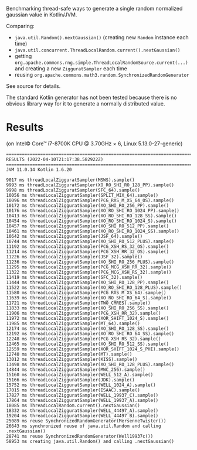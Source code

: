 Benchmarking thread-safe ways to generate a single random normalized gaussian value in Kotlin/JVM.

Comparing:
- `java.util.Random().nextGaussian()` (creating new `Random` instance each time)
- `java.util.concurrent.ThreadLocalRandom.current().nextGaussian()` 
- getting  `org.apache.commons.rng.simple.ThreadLocalRandomSource.current(...)` and creating a new `ZigguratSampler` each time
- reusing `org.apache.commons.math3.random.SynchronizedRandomGenerator`

See source for details.

The standard Kotlin generator has not been tested because there is no obvious library way for it to generate a normally distributed value.

# Results

(on Intel© Core™ i7-8700K CPU @ 3.70GHz × 6, Linux 5.13.0-27-generic)

```text
================================================================================
RESULTS (2022-04-10T21:17:38.582922Z)
================================================================================
JVM 11.0.14 Kotlin 1.6.20

9017 ms threadLocalZigguratSampler(MSWS).sample()
9993 ms threadLocalZigguratSampler(XO_RO_SHI_RO_128_PP).sample()
9998 ms threadLocalZigguratSampler(SFC_64).sample()
10056 ms threadLocalZigguratSampler(SPLIT_MIX_64).sample()
10096 ms threadLocalZigguratSampler(PCG_RXS_M_XS_64_OS).sample()
10172 ms threadLocalZigguratSampler(XO_SHI_RO_256_PP).sample()
10176 ms threadLocalZigguratSampler(XO_RO_SHI_RO_1024_PP).sample()
10413 ms threadLocalZigguratSampler(XO_RO_SHI_RO_128_SS).sample()
10454 ms threadLocalZigguratSampler(XO_RO_SHI_RO_1024_S).sample()
10457 ms threadLocalZigguratSampler(XO_SHI_RO_512_PP).sample()
10461 ms threadLocalZigguratSampler(XO_RO_SHI_RO_1024_SS).sample()
10642 ms threadLocalZigguratSampler(JSF_64).sample()
10744 ms threadLocalZigguratSampler(XO_SHI_RO_512_PLUS).sample()
11192 ms threadLocalZigguratSampler(PCG_XSH_RS_32_OS).sample()
11214 ms threadLocalZigguratSampler(PCG_XSH_RR_32_OS).sample()
11226 ms threadLocalZigguratSampler(JSF_32).sample()
11236 ms threadLocalZigguratSampler(XO_SHI_RO_256_PLUS).sample()
11295 ms threadLocalZigguratSampler(PCG_MCG_XSH_RR_32).sample()
11322 ms threadLocalZigguratSampler(PCG_MCG_XSH_RS_32).sample()
11419 ms threadLocalZigguratSampler(SFC_32).sample()
11444 ms threadLocalZigguratSampler(XO_SHI_RO_128_PP).sample()
11522 ms threadLocalZigguratSampler(XO_RO_SHI_RO_128_PLUS).sample()
11580 ms threadLocalZigguratSampler(PCG_RXS_M_XS_64).sample()
11639 ms threadLocalZigguratSampler(XO_RO_SHI_RO_64_S).sample()
11721 ms threadLocalZigguratSampler(TWO_CMRES).sample()
11833 ms threadLocalZigguratSampler(XO_SHI_RO_256_SS).sample()
11906 ms threadLocalZigguratSampler(PCG_XSH_RR_32).sample()
11972 ms threadLocalZigguratSampler(XOR_SHIFT_1024_S).sample()
11985 ms threadLocalZigguratSampler(MT_64).sample()
12174 ms threadLocalZigguratSampler(XO_SHI_RO_128_SS).sample()
12192 ms threadLocalZigguratSampler(XO_RO_SHI_RO_64_SS).sample()
12248 ms threadLocalZigguratSampler(PCG_XSH_RS_32).sample()
12465 ms threadLocalZigguratSampler(XO_SHI_RO_512_SS).sample()
12559 ms threadLocalZigguratSampler(XOR_SHIFT_1024_S_PHI).sample()
12740 ms threadLocalZigguratSampler(MT).sample()
13012 ms threadLocalZigguratSampler(KISS).sample()
13498 ms threadLocalZigguratSampler(XO_SHI_RO_128_PLUS).sample()
14844 ms threadLocalZigguratSampler(MWC_256).sample()
15160 ms threadLocalZigguratSampler(WELL_512_A).sample()
15166 ms threadLocalZigguratSampler(JDK).sample()
15752 ms threadLocalZigguratSampler(WELL_1024_A).sample()
17015 ms threadLocalZigguratSampler(ISAAC).sample()
17827 ms threadLocalZigguratSampler(WELL_19937_C).sample()
17864 ms threadLocalZigguratSampler(WELL_19937_A).sample()
18085 ms ThreadLocalRandom.current().nextGaussian()
18332 ms threadLocalZigguratSampler(WELL_44497_A).sample()
19204 ms threadLocalZigguratSampler(WELL_44497_B).sample()
25089 ms reuse SynchronizedRandomGenerator(MersenneTwister())
26643 ms synchronized reuse of java.util.Random and calling .nextGaussian()
28741 ms reuse SynchronizedRandomGenerator(Well19937c())
58953 ms creating java.util.Random() and calling .nextGaussian()
```
 